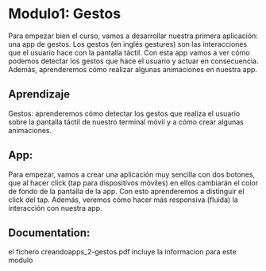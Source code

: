 # Modulo1: Gestos
Para empezar bien el curso, vamos a desarrollar nuestra primera aplicación: una app de gestos. Los gestos (en inglés 
gestures) son las interacciones que el usuario hace con la pantalla táctil. Con esta app vamos a ver cómo podemos detectar los gestos que hace el usuario y actuar en consecuencia. 
Además, aprenderemos cómo realizar algunas animaciones en nuestra app.

## Aprendizaje
Gestos: aprenderemos cómo detectar los gestos que realiza el usuario sobre la pantalla táctil de nuestro terminal móvil y a cómo crear algunas animaciones.

## App:
Para empezar, vamos a crear una aplicación muy sencilla con dos botones, que al hacer click (tap para dispositivos móviles) en ellos cambiarán el color de fondo de la pantalla de la app. Con esto aprenderemos a distinguir el click del tap. Además, veremos cómo hacer más responsiva (fluida) la interacción con nuestra app.

## Documentation:

el fichero creandoapps_2-gestos.pdf incluye la informacion para este modulo

